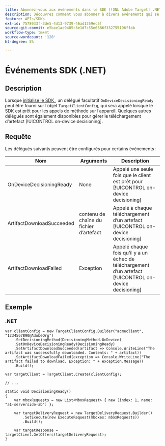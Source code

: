 ```yaml
---
title: Abonnez-vous aux événements dans le SDK [!DNL Adobe Target] .NET
description: Découvrez comment vous abonner à divers événements qui se produisent dans le SDK .NET à l’aide de l’objet [!UICONTROL OnDeviceDecisioningHandler].
feature: APIs/SDKs
exl-id: 7578033f-3de5-4d13-9739-46ad1269ec5f
source-git-commit: e5bae1ac9485c3e1d7c55e6386f332755196ffab
workflow-type: tm+mt
source-wordcount: '120'
ht-degree: 5%

---
```


# Événements SDK (.NET)

## Description

Lorsque [ initialise le SDK ](initialize-sdk.md), un délégué facultatif `OnDeviceDecisioningReady` peut être fourni sur l’objet `TargetClientConfig`, qui sera appelé lorsque le SDK est prêt pour les appels de méthode sur l’appareil. Quelques autres délégués sont également disponibles pour gérer le téléchargement d’artefact [!UICONTROL on-device decisioning].

## Requête 

Les délégués suivants peuvent être configurés pour certains événements :

| Nom | Arguments | Description |
| --- | --- | --- |
| OnDeviceDecisioningReady | None | Appelé une seule fois que le client est prêt pour [!UICONTROL on-device decisioning] |
| ArtifactDownloadSucceeded | contenu de chaîne du fichier d’artefact | Appelé à chaque téléchargement d’un artefact [!UICONTROL on-device decisioning] |
| ArtifactDownloadFailed | Exception | Appelé chaque fois qu’il y a un échec de téléchargement d’un artefact [!UICONTROL on-device decisioning] |

## Exemple

### \.NET

```dotnet {line-numbers="true"}
var clientConfig = new TargetClientConfig.Builder("acmeclient", "1234567890@AdobeOrg")
    .SetDecisioningMethod(DecisioningMethod.OnDevice)
    .SetOnDeviceDecisioningReady(DecisioningReady)
    .SetArtifactDownloadSucceeded(artifact => Console.WriteLine("The artifact was successfully downloaded. Contents: " + artifact))
    .SetArtifactDownloadFailed(exception => Console.WriteLine("The artifact failed to download. Exception: " + exception.Message))
    .Build();

var targetClient = TargetClient.Create(clientConfig);

// ...

static void DecisioningReady()
{
    var mboxRequests = new List<MboxRequest> { new (index: 1, name: "a1-serverside-ab") };

    var targetDeliveryRequest = new TargetDeliveryRequest.Builder()
        .SetExecute(new ExecuteRequest(mboxes: mboxRequests))
        .Build();

    var targetResponse = targetClient.GetOffers(targetDeliveryRequest);
}
```
